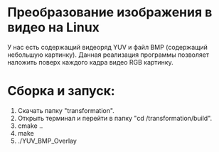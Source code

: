 # Преобразование изображения в видео на Linux
У нас есть содержащий видеоряд YUV и файл BMP (содержащий небольшую картинку). 
Данная реализация программы позволяет наложить поверх каждого кадра видео RGB картинку.

# Сборка и запуск:
1. Скачать папку "transformation".
2. Открыть терминал и перейти в папку "cd /transformation/build".
3. cmake ..
4. make
5. ./YUV_BMP_Overlay
